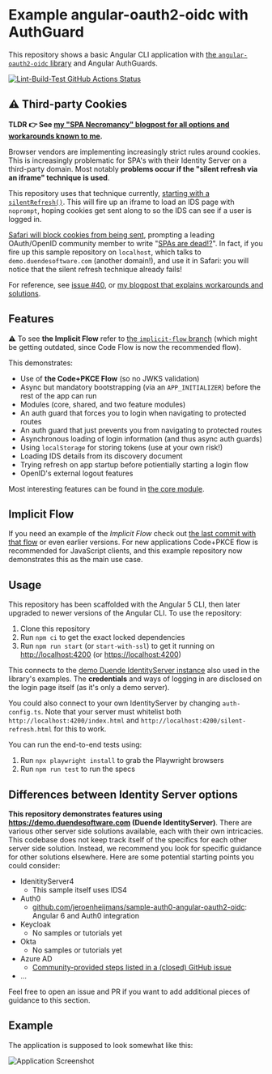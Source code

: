 # Example angular-oauth2-oidc with AuthGuard

This repository shows a basic Angular CLI application with [the `angular-oauth2-oidc` library](https://github.com/manfredsteyer/angular-oauth2-oidc) and Angular AuthGuards.

[![Lint-Build-Test GitHub Actions Status](https://github.com/jeroenheijmans/sample-angular-oauth2-oidc-with-auth-guards/workflows/Lint-Build-Test/badge.svg)](https://github.com/jeroenheijmans/sample-angular-oauth2-oidc-with-auth-guards/actions)

## ⚠ Third-party Cookies

**TLDR 👉 See [my "SPA Necromancy" blogpost for all options and workarounds known to me](https://infi.nl/nieuws/spa-necromancy/).**

Browser vendors are implementing increasingly strict rules around cookies.
This is increasingly problematic for SPA's with their Identity Server on a third-party domain.
Most notably **problems occur if the "silent refresh via an iframe" technique is used**.

This repository uses that technique currently, [starting with a `silentRefresh()`](https://github.com/jeroenheijmans/sample-angular-oauth2-oidc-with-auth-guards/blob/36316ee1971a8a8160033f55ba7eabe14f7d3add/src/app/core/auth.service.ts#L106-L109).
This will fire up an iframe to load an IDS page with `noprompt`, hoping cookies get sent along to so the IDS can see if a user is logged in.

[Safari will block cookies from being sent](https://webkit.org/blog/10218/full-third-party-cookie-blocking-and-more/), prompting a leading OAuth/OpenID community member to write "[SPAs are dead!?](https://leastprivilege.com/2020/03/31/spas-are-dead/)".
In fact, if you fire up this sample repository on `localhost`, which talks to `demo.duendesoftware.com` (another domain!), and use it in Safari: you will notice that the silent refresh technique already fails!

For reference, see [issue #40](https://github.com/jeroenheijmans/sample-angular-oauth2-oidc-with-auth-guards/issues/40), or [my blogpost that explains workarounds and solutions](https://infi.nl/nieuws/spa-necromancy/).

## Features

⚠ To see **the Implicit Flow** refer to [the `implicit-flow` branch](https://github.com/jeroenheijmans/sample-angular-oauth2-oidc-with-auth-guards/tree/implicit-flow) (which might be getting outdated, since Code Flow is now the recommended flow).

This demonstrates:

- Use of **the Code+PKCE Flow** (so no JWKS validation)
- Async but mandatory bootstrapping (via an `APP_INITIALIZER`) before the rest of the app can run
- Modules (core, shared, and two feature modules)
- An auth guard that forces you to login when navigating to protected routes
- An auth guard that just prevents you from navigating to protected routes
- Asynchronous loading of login information (and thus async auth guards)
- Using `localStorage` for storing tokens (use at your own risk!)
- Loading IDS details from its discovery document
- Trying refresh on app startup before potientially starting a login flow
- OpenID's external logout features

Most interesting features can be found in [the core module](./src/app/core).

## Implicit Flow

If you need an example of the _Implicit Flow_ check out [the last commit with that flow](https://github.com/jeroenheijmans/sample-angular-oauth2-oidc-with-auth-guards/commit/3c95d8891b4c086d5cd109d05cdd66171ef4b960) or even earlier versions.
For new applications Code+PKCE flow is recommended for JavaScript clients, and this example repository now demonstrates this as the main use case.

## Usage

This repository has been scaffolded with the Angular 5 CLI, then later upgraded to newer versions of the Angular CLI.
To use the repository:

1. Clone this repository
1. Run `npm ci` to get the exact locked dependencies
1. Run `npm run start` (or `start-with-ssl`) to get it running on [http://localhost:4200](http://localhost:4200) (or [https://localhost:4200](https://localhost:4200))

This connects to the [demo Duende IdentityServer instance](https://demo.duendesoftware.com/) also used in the library's examples.
The **credentials** and ways of logging in are disclosed on the login page itself (as it's only a demo server).

You could also connect to your own IdentityServer by changing `auth-config.ts`.
Note that your server must whitelist both `http://localhost:4200/index.html` and `http://localhost:4200/silent-refresh.html` for this to work.

You can run the end-to-end tests using:

1. Run `npx playwright install` to grab the Playwright browsers
2. Run `npm run test` to run the specs

## Differences between Identity Server options

**This repository demonstrates features using https://demo.duendesoftware.com (Duende IdentityServer)**.
There are various other server side solutions available, each with their own intricacies.
This codebase does not keep track itself of the specifics for each other server side solution.
Instead, we recommend you look for specific guidance for other solutions elsewhere.
Here are some potential starting points you could consider:

- IdenitityServer4
  - This sample itself uses IDS4
- Auth0
  - [github.com/jeroenheijmans/sample-auth0-angular-oauth2-oidc](https://github.com/jeroenheijmans/sample-auth0-angular-oauth2-oidc): Angular 6 and Auth0 integration
- Keycloak
  - No samples or tutorials yet
- Okta
  - No samples or tutorials yet
- Azure AD
  - [Community-provided steps listed in a (closed) GitHub issue](https://github.com/jeroenheijmans/sample-angular-oauth2-oidc-with-auth-guards/issues/119)
- ...

Feel free to open an issue and PR if you want to add additional pieces of guidance to this section.

## Example

The application is supposed to look somewhat like this:

![Application Screenshot](screenshot-001.png)
